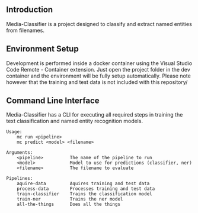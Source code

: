 ## Introduction
Media-Classifier is a project designed to classify and extract named entities from filenames.

## Environment Setup
Development is performed inside a docker container using the Visual Studio Code Remote - Container extension. Just open the project folder in the dev container and the environment will be fully setup automatically. Please note however that the training and test data is not included with this repository/

## Command Line Interface
Media-Classifier has a CLI for executing all required steps in training the text classification and named entity recognition models.

```shell
Usage:
    mc run <pipeline>
    mc predict <model> <filename>

Arguments:
    <pipeline>          The name of the pipeline to run
    <model>             Model to use for predictions (classifier, ner)
    <filename>          The filename to evaluate

Pipelines:
    aquire-data         Aquires training and test data
    process-data        Processes training and test data
    train-classifier    Trains the classification model
    train-ner           Trains the ner model
    all-the-things      Does all the things
```